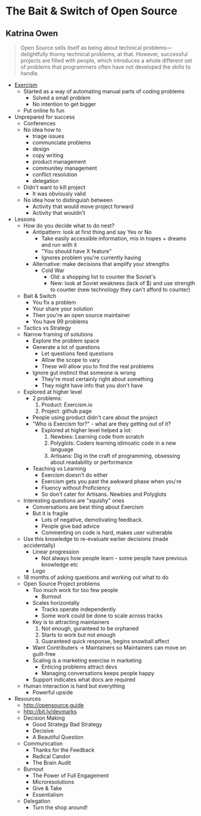 # The Bait & Switch of Open Source
## Katrina Owen

>Open Source sells itself as being about technical problems—delightfully thorny technical problems, at that. However, successful projects are filled with people, which introduces a whole different set of problems that programmers often have not developed the skills to handle.

* [Exercism](http://www.exercism.io/)
    * Started as a way of automating manual parts of coding problems
        * Solved a small problem
        * No intention to get bigger
    * Put online fo fun
* Unprepared for success
    * Conferences
    * No idea how to
        * triage issues
        * communciate problems
        * design
        * copy writing
        * product management
        * communitey management
        * conflict resolution
        * delegation
    * Didn't want to kill project
        * It was obviously valid
    * No idea how to distinguish between
        * Activity that would move project forward
        * Activity that wouldn't
* Lessons
    * How do you decide what to do nest?
        * Antipattern: look at first thing and say Yes or No
            * Take easily accessible information, mis in hopes + dreams and run with it
            * "You should have X feature"
            * Ignores problem you're currently having
        * Alternative: make decisions that amplify your strengths
            * Cold War
                * Old: a shopping list to counter the Soviet's 
                * New: look at Soviet weakness (lack of $) and use strength to counter (new technology they can't afford to counter)
    * Bait & Switch
        * You fix a problem
        * Your share your solution
        * Then you're an open source maintainer
        * You have 99 problems
    * Tactics vs Strategy
    * Narrow framing of solutions
        * Explore the problem space
        * Generate a lot of questions
            * Let questions feed questions
            * Allow the scope to vary
            * These will allow you to find the real problems
        * Ignore gut instinct that someone is wrong
            * They're most certainly right about something
            * They might have info that you don't have
    * Explored at higher level
        * 2 problems:
            1. Product: Exercism.io
            2. Project: github page
        * People using product didn't care about the project
        * "Who is Exercism for?" - what are they getting out of it?
            * Explored at higher level helped a lot:
                1. Newbies: Learning code from scratch
                2. Polyglots: Coders learning idimoatic code in a new language
                3. Artisans: Dig in the craft of programming, obsessing about readability or performance
        * Teaching vs Learning
            * Exercism doesn't do either
            * Exercism gets you past the awkward phase when you're
            * Fluency without Proficiency
            * So don't cater for Artisans. Newbies and Polyglots
    * Interesting questions are "squishy" ones
        * Conversations are best thing about Exercism
        * But it is fragile
            * Lots of negative, demotivating feedback.
            * People give bad advice
            * Commenting on code is hard, makes user vulnerable
    * Use this knowledge to re-evaluate earlier decisions (made accidentally)
        * Linear progression
            * Not always how people learn - some people have previous knowledge etc
        * Logo
    * 18 months of asking questions and working out what to do
    * Open Source Project problems
        * Too much work for too few people
            * Burnout
        * Scales horizontally
            * Tracks operate independently
            * Some work could be done to scale across tracks
        * Key is to attracting maintainers
            1. Not enough, guranteed to be orphaned
            2. Starts to work but not enough
            3. Guaranteed quick response, begins snowball affect
        * Want Contributers -> Maintainers so Maintainers can move on guilt-free
        * Scaling is a marketing exercise in marketing
            * Enticing problems attract devs
            * Managing conversations keeps people happy
        * Support indicates what docs are required
    * Human interaction is hard but everything
        * Powerful upside
* Resources
    * http://opensource.guide
    * http://bit.ly/devmarks
    * Decision Making
        * Good Strategy Bad Strategy
        * Decisive
        * A Beautiful Question
    * Communication
        * Thanks for the Feedback
        * Radical Candor
        * The Brain Audit
    * Burnout
        * The Power of Full Engagement
        * Microresolutions
        * Give & Take
        * Essentialism
    * Delegation
        * Turn the shop around!

